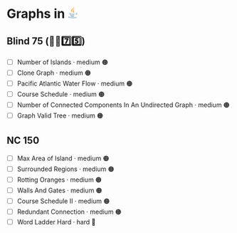 # Graphs in <img src="../../assets/javaLogo.png" style="height: 1em; vertical-align: top;">

## Blind 75 (🧑‍🦯7️⃣5️⃣)
- [ ] Number of Islands · medium 🟠
- [ ] Clone Graph · medium 🟠
- [ ] Pacific Atlantic Water Flow · medium 🟠
- [ ] Course Schedule · medium 🟠
- [ ] Number of Connected Components In An Undirected Graph · medium 🟠
- [ ] Graph Valid Tree · medium 🟠

## NC 150
- [ ] Max Area of Island · medium 🟠
- [ ] Surrounded Regions · medium 🟠
- [ ] Rotting Oranges · medium 🟠
- [ ] Walls And Gates · medium 🟠
- [ ] Course Schedule II · medium 🟠
- [ ] Redundant Connection · medium 🟠
- [ ] Word Ladder Hard · hard 🔴